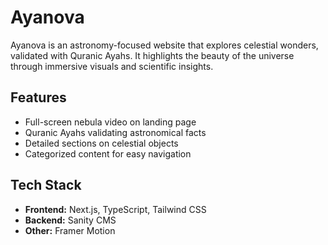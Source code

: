 # Ayanova  

Ayanova is an astronomy-focused website that explores celestial wonders, validated with Quranic Ayahs. It highlights the beauty of the universe through immersive visuals and scientific insights.  

## Features  
-  Full-screen nebula video on landing page  
-  Quranic Ayahs validating astronomical facts  
-  Detailed sections on celestial objects  
-  Categorized content for easy navigation

## Tech Stack  
- **Frontend:** Next.js, TypeScript, Tailwind CSS  
- **Backend:** Sanity CMS  
- **Other:** Framer Motion  

  
